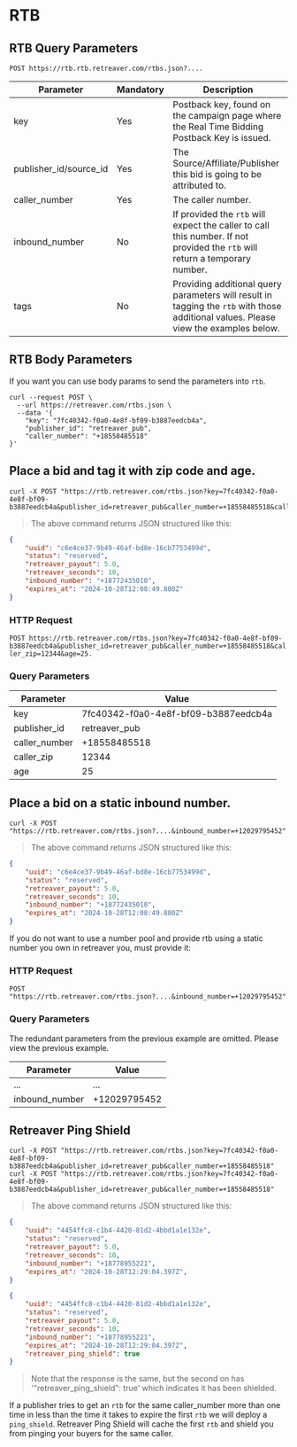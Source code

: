 # RTB

## RTB Query Parameters
`POST https://rtb.rtb.retreaver.com/rtbs.json?....`

Parameter | Mandatory | Description
--------- | ------- | -----------
key | Yes | Postback key, found on the campaign page where the Real Time Bidding Postback Key is issued.
publisher_id/source_id | Yes | The Source/Affiliate/Publisher this bid is going to be attributed to.
caller_number | Yes | The caller number.
inbound_number | No | If provided the `rtb` will expect the caller to call this number. If not provided the `rtb` will return a temporary number.
tags | No | Providing additional query parameters will result in tagging the `rtb` with those additional values. Please view the examples below.


## RTB Body Parameters

If you want you can use body params to send the parameters into `rtb`.

```shell
curl --request POST \
  --url https://retreaver.com/rtbs.json \
  --data '{
	"key": "7fc40342-f0a0-4e8f-bf09-b3887eedcb4a",
	"publisher_id": "retreaver_pub",
	"caller_number": "+18558485518"
}'
```

## Place a bid and tag it with zip code and age.

```shell
curl -X POST "https://rtb.retreaver.com/rtbs.json?key=7fc40342-f0a0-4e8f-bf09-b3887eedcb4a&publisher_id=retreaver_pub&caller_number=+18558485518&caller_zip=12344&age=25"
```

> The above command returns JSON structured like this:

```json
{
	"uuid": "c6e4ce37-9b49-46af-bd8e-16cb7753499d",
	"status": "reserved",
	"retreaver_payout": 5.0,
	"retreaver_seconds": 10,
	"inbound_number": "+18772435010",
	"expires_at": "2024-10-28T12:08:49.880Z"
}
```

### HTTP Request

`POST https://rtb.retreaver.com/rtbs.json?key=7fc40342-f0a0-4e8f-bf09-b3887eedcb4a&publisher_id=retreaver_pub&caller_number=+18558485518&caller_zip=12344&age=25.`

### Query Parameters

Parameter | Value
--------- | -------
key | 7fc40342-f0a0-4e8f-bf09-b3887eedcb4a
publisher_id | retreaver_pub
caller_number | +18558485518
caller_zip | 12344
age | 25



## Place a bid on a static inbound number.

```shell
curl -X POST "https://rtb.retreaver.com/rtbs.json?....&inbound_number=+12029795452"
```

> The above command returns JSON structured like this:

```json
{
	"uuid": "c6e4ce37-9b49-46af-bd8e-16cb7753499d",
	"status": "reserved",
	"retreaver_payout": 5.0,
	"retreaver_seconds": 10,
	"inbound_number": "+18772435010",
	"expires_at": "2024-10-28T12:08:49.880Z"
}
```

If you do not want to use a number pool and provide rtb using a static number you own in retreaver you, must provide it:

### HTTP Request

`POST "https://rtb.retreaver.com/rtbs.json?....&inbound_number=+12029795452"`

### Query Parameters

The redundant parameters from the previous example are omitted. Please view the previous example.

Parameter | Value
--------- | -------
... | ...
inbound_number | +12029795452


## Retreaver Ping Shield

```shell
curl -X POST "https://rtb.retreaver.com/rtbs.json?key=7fc40342-f0a0-4e8f-bf09-b3887eedcb4a&publisher_id=retreaver_pub&caller_number=+18558485518"
curl -X POST "https://rtb.retreaver.com/rtbs.json?key=7fc40342-f0a0-4e8f-bf09-b3887eedcb4a&publisher_id=retreaver_pub&caller_number=+18558485518"
```

> The above command returns JSON structured like this:

```json
{
	"uuid": "4454ffc8-c1b4-4420-81d2-4bbd1a1e132e",
	"status": "reserved",
	"retreaver_payout": 5.0,
	"retreaver_seconds": 10,
	"inbound_number": "+18778955221",
	"expires_at": "2024-10-28T12:29:04.397Z",
}

{
	"uuid": "4454ffc8-c1b4-4420-81d2-4bbd1a1e132e",
	"status": "reserved",
	"retreaver_payout": 5.0,
	"retreaver_seconds": 10,
	"inbound_number": "+18778955221",
	"expires_at": "2024-10-28T12:29:04.397Z",
	"retreaver_ping_shield": true
}
```
> Note that the response is the same, but the second on has '"retreaver_ping_shield": true' which indicates it has been shielded.

If a publisher tries to get an `rtb` for the same caller_number more than one time in less than the time it takes to expire the first `rtb` we will deploy a `ping_shield`.
Retreaver Ping Shield will cache the first `rtb` and shield you from pinging your buyers for the same caller.
